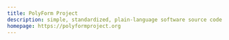 ```yaml
---
title: PolyForm Project
description: simple, standardized, plain-language software source code licenses
homepage: https://polyformproject.org
---
```

